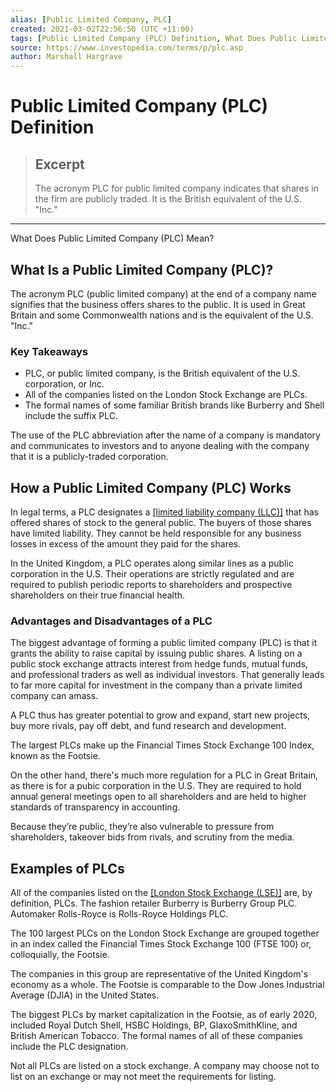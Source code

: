 ```yaml
---
alias: [Public Limited Company, PLC]
created: 2021-03-02T22:56:50 (UTC +11:00)
tags: [Public Limited Company (PLC) Definition, What Does Public Limited Company (PLC) Mean?]
source: https://www.investopedia.com/terms/p/plc.asp
author: Marshall Hargrave
---
```


# Public Limited Company (PLC) Definition

> ## Excerpt
> The acronym PLC for public limited company indicates that shares in the firm are publicly traded. It is the British equivalent of the U.S. "Inc."

---

What Does Public Limited Company (PLC) Mean?
## What Is a Public Limited Company (PLC)?

The acronym PLC (public limited company) at the end of a company name signifies that the business offers shares to the public. It is used in Great Britain and some Commonwealth nations and is the equivalent of the U.S. "Inc."

### Key Takeaways

-   PLC, or public limited company, is the British equivalent of the U.S. corporation, or Inc.
-   All of the companies listed on the London Stock Exchange are PLCs.
-   The formal names of some familiar British brands like Burberry and Shell include the suffix PLC.

The use of the PLC abbreviation after the name of a company is mandatory and communicates to investors and to anyone dealing with the company that it is a publicly-traded corporation.

## How a Public Limited Company (PLC) Works

In legal terms, a PLC designates a [[limited liability company (LLC)]](https://www.investopedia.com/terms/l/llc.asp) that has offered shares of stock to the general public. The buyers of those shares have limited liability. They cannot be held responsible for any business losses in excess of the amount they paid for the shares.

In the United Kingdom, a PLC operates along similar lines as a public corporation in the U.S. Their operations are strictly regulated and are required to publish periodic reports to shareholders and prospective shareholders on their true financial health.

### Advantages and Disadvantages of a PLC

The biggest advantage of forming a public limited company (PLC) is that it grants the ability to raise capital by issuing public shares. A listing on a public stock exchange attracts interest from hedge funds, mutual funds, and professional traders as well as individual investors. That generally leads to far more capital for investment in the company than a private limited company can amass.

A PLC thus has greater potential to grow and expand, start new projects, buy more rivals, pay off debt, and fund research and development.

The largest PLCs make up the Financial Times Stock Exchange 100 Index, known as the Footsie.

On the other hand, there's much more regulation for a PLC in Great Britain, as there is for a pubic corporation in the U.S. They are required to hold annual general meetings open to all shareholders and are held to higher standards of transparency in accounting.

Because they’re public, they’re also vulnerable to pressure from shareholders, takeover bids from rivals, and scrutiny from the media.

## Examples of PLCs

All of the companies listed on the [[London Stock Exchange (LSE)]](https://www.investopedia.com/terms/l/lse.asp) are, by definition, PLCs. The fashion retailer Burberry is Burberry Group PLC. Automaker Rolls-Royce is Rolls-Royce Holdings PLC.

The 100 largest PLCs on the London Stock Exchange are grouped together in an index called the Financial Times Stock Exchange 100 (FTSE 100) or, colloquially, the Footsie.

The companies in this group are representative of the United Kingdom's economy as a whole. The Footsie is comparable to the Dow Jones Industrial Average (DJIA) in the United States.

The biggest PLCs by market capitalization in the Footsie, as of early 2020, included Royal Dutch Shell, HSBC Holdings, BP, GlaxoSmithKline, and British American Tobacco. The formal names of all of these companies include the PLC designation.

Not all PLCs are listed on a stock exchange. A company may choose not to list on an exchange or may not meet the requirements for listing.
